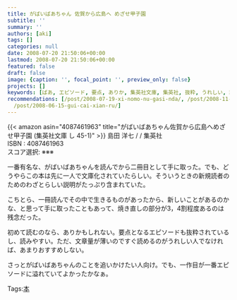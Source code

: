 ```yaml
---
title: がばいばあちゃん 佐賀から広島へ めざせ甲子園
subtitle: ''
summary: ''
authors: [aki]
tags: []
categories: null
date: 2008-07-20 21:50:06+00:00
lastmod: 2008-07-20 21:50:06+00:00
featured: false
draft: false
image: {caption: '', focal_point: '', preview_only: false}
projects: []
keywords: [ばあ, エピソード, 要点, ありか, 集英社文庫, 集英社, 抜粋, うれしい, 読者, '45']
recommendations: [/post/2008-07-19-xi-nomo-nu-gasi-nda/, /post/2008-11-06-koredeiinoda/,
  /post/2008-06-15-gui-cai-xian-ru/]
---
```

{{< amazon asin="4087461963" title="がばいばあちゃん佐賀から広島へめざせ甲子園 (集英社文庫 し 45-1)" >}}
島田 洋七 / / 集英社  
ISBN : 4087461963  
スコア選択: ※※※  
  
一番有名な、がばいばあちゃんを読んでから二冊目として手に取った。でも、どうやらこの本は先に一人で文庫化されていたらしい。そういうときの新規読者のためのわざとらしい説明がたっぷり含まれていた。  
  
こちとら、一冊読んでその中で生きるものがあったから、新しいことがあるのかな、と思って手に取ったこともあって、焼き直しの部分が3，4割程度あるのは残念だった。  
  
初めて読むのなら、ありかもしれない。要点となるエピソードも抜粋されているし、読みやすい。ただ、文章量が薄いのですぐ読めるのがうれしい人でなければ、あまりおすすめしない。  
  
さっとがばいばあちゃんのことを追いかけたい人向け。でも、一作目が一番エピソードに溢れていてよかったかなぁ。

Tags:[本](http://mrk0369.exblog.jp/tags/%E6%9C%AC/) 

